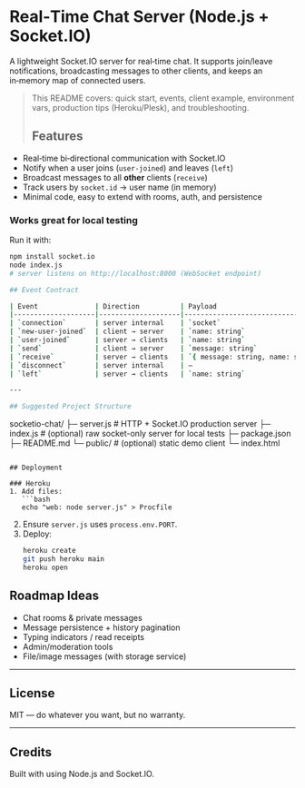 # Real‑Time Chat Server (Node.js + Socket.IO)

A lightweight Socket.IO server for real‑time chat. It supports join/leave notifications, broadcasting messages to other clients, and keeps an in‑memory map of connected users.

> This README covers: quick start, events, client example, environment vars, production tips (Heroku/Plesk), and troubleshooting.
>
> ## Features
- Real‑time bi‑directional communication with Socket.IO
- Notify when a user joins (`user-joined`) and leaves (`left`)
- Broadcast messages to all **other** clients (`receive`)
- Track users by `socket.id` → user name (in memory)
- Minimal code, easy to extend with rooms, auth, and persistence

### Works great for local testing
Run it with:
```bash
npm install socket.io
node index.js
# server listens on http://localhost:8000 (WebSocket endpoint)

## Event Contract

| Event              | Direction          | Payload                               | Notes                                       |
|--------------------|--------------------|----------------------------------------|---------------------------------------------|
| `connection`       | server internal    | `socket`                               | Fired when a socket connects                |
| `new-user-joined`  | client → server    | `name: string`                         | Client identifies itself                    |
| `user-joined`      | server → clients   | `name: string`                         | Broadcast to **others** when someone joins  |
| `send`             | client → server    | `message: string`                      | User sends a message                        |
| `receive`          | server → clients   | `{ message: string, name: string }`    | Broadcast to **others**                     |
| `disconnect`       | server internal    | –                                      | Triggered when a client disconnects         |
| `left`             | server → clients   | `name: string`                         | Broadcast to **others** when someone leaves |

---

## Suggested Project Structure

```
socketio-chat/
├─ server.js            # HTTP + Socket.IO production server
├─ index.js             # (optional) raw socket-only server for local tests
├─ package.json
├─ README.md
└─ public/              # (optional) static demo client
   └─ index.html
```

## Deployment

### Heroku
1. Add files:
   ```bash
   echo "web: node server.js" > Procfile
   ```
2. Ensure `server.js` uses `process.env.PORT`.
3. Deploy:
   ```bash
   heroku create
   git push heroku main
   heroku open

## Roadmap Ideas
- Chat rooms & private messages
- Message persistence + history pagination
- Typing indicators / read receipts
- Admin/moderation tools
- File/image messages (with storage service)

---

## License
MIT — do whatever you want, but no warranty.

---

## Credits
Built with using Node.js and Socket.IO.
